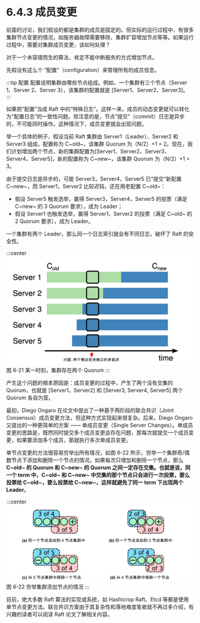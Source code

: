 # 6.4.3 成员变更

前面的讨论，我们假设的都是集群的成员是固定的。但实际的运行过程中，有很多集群节点变更的情况，如服务器故障需要移除、集群扩容增加节点等等。如果运行过程中，需要对集群成员变更，该如何处理？

对于一个未容错而生的算法，肯定不能中断服务的方式增加节点。

先假设有这么个 “配置”（configuration）来管理所有的成员信息。

:::tip 配置
配置说明集群由哪些节点组成。例如，一个集群有三个节点（Server 1、Server 2、Server 3），该集群的配置就是 [Server1、Server2、Server3]。
:::

如果把“配置”当成 Raft 中的“特殊日志”。这样一来，成员的动态变更就可以转化为“配置日志”的一致性问题。但注意的是，节点“提交”（commit）日志是异步的，不可能同时操作。这种情况下，成员变更就会出现问题。

举一个具体的例子，假设当前 Raft 集群由 Server1（Leader）、Server2 和 Server3 组成，配置称为 C~old~，该集群 Quorum 为（N/2）+1 = 2。现在，我们计划增加两个节点，新的集群配置为[Server1、Server2、Server3、Server4、Server5]，新的配置称为 C~new~，该集群 Quorum 为（N/2）+1 = 3。

由于提交日志是异步的，可能 Server3，Server4，Server5 已“提交”新配置 C~new~，而 Server1，Server2 比较迟钝，还在用老配置 C~old~：
- 假设 Server5 触发选举，赢得 Server3，Server4，Server5 的投票（满足 C~new~ 的 3 Quorum 要求），成为 Leader；
- 假设 Server1 也触发选举，赢得 Server1，Server2 的投票（满足 C~old~ 的 2 Quorum 要求），成为 Leader。

一个集群有两个 Leader，那么同一个日志索引就会有不同日志，破坏了 Raft 的安全性。

:::center
  ![](../assets/raft-ConfChange.png) <br/>
  图 6-21 某一时刻，集群存在两个 Quorum 
:::

产生这个问题的根本原因是：成员变更的过程中，产生了两个没有交集的 Quorum，也就是 [Server1，Server2] 和 [Server3, Server4, Server5] 两个 Quorum 各自为营。

最初，Diego Ongaro 在论文中提出了一种基于两阶段的联合共识（Joint Consensus）成员变更方法，但这种方式实现起来很复杂。后来，Diego Ongaro 又提出的一种更简单的方案 —— 单成员变更（Single Server Changes）。单成员变更的思路是，既然同时提交多个成员变更会存在问题，那每次就提交一个成员变更，如果要添加多个成员，那就执行多次单成员变更。

单节点变更的方法很容易穷举出所有情况，如图 6-22 所示，穷举一个集群奇/偶数节点下添加和删除一个节点的情况。如果每次只增加和删除一个节点，那么 **C~old~ 的 Quorum 和 C~new~ 的 Quorum 之间一定存在交集。也就是说，同一个 term 中，C~old~ 和 C~new~ 中交集的那个节点只会进行一次投票，要么投票给 C~old~，要么投票给 C~new~，这样就避免了同一 term 下出现两个 Leader**。

:::center
  ![](../assets/raft-single-server.svg) <br/>
  图 6-22 穷举集群添加节点的情况
:::

目前，绝大多数 Raft 算法的实现或系统，如 Hashicrop Raft、Etcd 等都是使用单节点变更方法。联合共识方案由于其复杂性和落地难度笔者就不再过多介绍，有兴趣的读者可以阅读 Raft 论文了解相关内容。